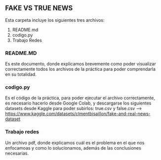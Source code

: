 ## FAKE VS TRUE NEWS

Esta carpeta incluye los siguientes tres archivos:
1. README.md
2. codigo.py
3. Trabajo Redes

### README.MD
Es este documento, donde explicamos brevemente como poder visualizar correctamente todos los archivos de la práctica para poder comprendarla en su totalidad.

### codigo.py
Es el código de la práctica, para poder ejecutar el archivo correctamente, es necesario hacerlo desde Google Colab, y descargarse los siguientes datasets desde Kaggle para poder subirlos: true.csv y false.csv --> https://www.kaggle.com/datasets/clmentbisaillon/fake-and-real-news-dataset

### Trabajo redes
Un archivo pdf, donde explicamos cuál es el problema en el que nos enfocamoas y como lo solucionamos, además de las conclusiones necesarias.
